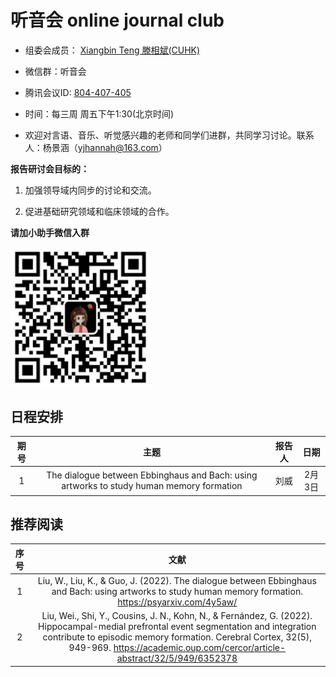 # 听音会 online journal club

* 组委会成员： [Xiangbin Teng 滕相斌(CUHK)](https://sites.google.com/site/xiangbinteng2/)

* 微信群：听音会

* 腾讯会议ID: [804-407-405](https://meeting.tencent.com/dm/Q6A4kVpj4QGk)

* 时间：每三周 周五下午1:30(北京时间)	

* 欢迎对言语、音乐、听觉感兴趣的老师和同学们进群，共同学习讨论。联系人：杨景涵（yjhannah@163.com）


**报告研讨会目标的：**

1. 加强领导域内同步的讨论和交流。

2. 促进基础研究领域和临床领域的合作。


**请加小助手微信入群**

<img width="225" alt="Screen Shot 2023-02-02 at 10 16 26 AM" src="https://github.com/yjhannah/Music-Journal-Club/blob/main/WeChat.png">


## 日程安排

| 期号 |                             主题                             | 报告人 |    日期    |
| :--: | :--------------------------------------------------------------: | :----: | :----------: |
|  1  | The dialogue between Ebbinghaus and Bach: using artworks to study human memory formation  |  刘威  | 2月3日 |


## 推荐阅读

|   序号   |                   文献                      |
| :--: | :-----------------------------------------------------------------------: |
|   1   | Liu, W., Liu, K., & Guo, J. (2022). The dialogue between Ebbinghaus and Bach: using artworks to study human memory formation. https://psyarxiv.com/4y5aw/|
|   2   | Liu, Wei., Shi, Y., Cousins, J. N., Kohn, N., & Fernández, G. (2022). Hippocampal-medial prefrontal event segmentation and integration contribute to episodic memory formation. Cerebral Cortex, 32(5), 949-969. https://academic.oup.com/cercor/article-abstract/32/5/949/6352378 |
